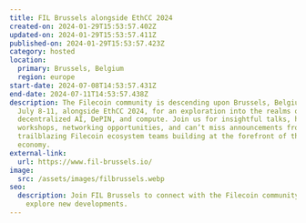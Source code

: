 ```yaml
---
title: FIL Brussels alongside EthCC 2024
created-on: 2024-01-29T15:53:57.402Z
updated-on: 2024-01-29T15:53:57.411Z
published-on: 2024-01-29T15:53:57.423Z
category: hosted
location:
  primary: Brussels, Belgium
  region: europe
start-date: 2024-07-08T14:53:57.431Z
end-date: 2024-07-11T14:53:57.438Z
description: The Filecoin community is descending upon Brussels, Belgium from
  July 8-11, alongside EthCC 2024, for an exploration into the realms of
  decentralized AI, DePIN, and compute. Join us for insightful talks, hands-on
  workshops, networking opportunities, and can’t miss announcements from
  trailblazing Filecoin ecosystem teams building at the forefront of the data
  economy.
external-link:
  url: https://www.fil-brussels.io/
image:
  src: /assets/images/filbrussels.webp
seo:
  description: Join FIL Brussels to connect with the Filecoin community and
    explore new developments.
---
```

